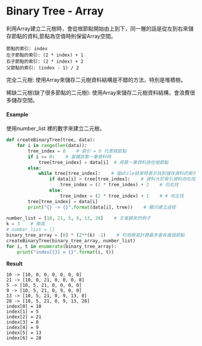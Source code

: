 # Binary Tree - Array

利用Array建立二元樹時，會從根節點開始由上到下，同一層的話是從左到右來儲存節點的資料,節點為空值時則保留Array空間。

```
節點的索引: index
左子節點的索引: (2 * index) + 1
右子節點的索引: (2 * index) + 2
父節點的索引: (index - 1) / 2
```

完全二元樹: 使用Array來儲存二元樹資料結構是不錯的方法，特別是堆積樹。

稀缺二元樹(缺了很多節點的二元樹): 使用Array來儲存二元樹資料結構，會浪費很多儲存空間。 

#### Example

使用number_list 裡的數字來建立二元樹。
```python
def createBinaryTree(tree, data):
    for i in range(len(data)):
        tree_index = 0    # 索引 = 0 代表根節點
        if i == 0:    # 當儲放第一筆資料時
            tree[tree_index] = data[i]  # 將第一筆資料放在根節點
        else:
            while tree[tree_index]:    # 當while結束時表示找到儲存資料的索引
                if data[i] > tree[tree_index]:    # 資料大於索引資料向右找
                    tree_index = (2 * tree_index) + 2    # 向右找
                else:
                    tree_index = (2 * tree_index) + 1    # # 向左找
        tree[tree_index] = data[i]
        print("{} -> {}".format(data[i], tree))    # 顯示建立過程
                    
number_list = [10, 21, 5, 9, 13, 28]    # 王者歸來的例子
k = 3    # 樹高
# number_list = []
binary_tree_array = [0] * (2**(k) -1)    # 利用樹高計算最多會有幾個節點
createBinaryTree(binary_tree_array, number_list)
for i, t in enumerate(binary_tree_array):
    print("index[{}] = {}".format(i, t)) 
```

**Result**

```
10 -> [10, 0, 0, 0, 0, 0, 0]
21 -> [10, 0, 21, 0, 0, 0, 0]
5 -> [10, 5, 21, 0, 0, 0, 0]
9 -> [10, 5, 21, 0, 9, 0, 0]
13 -> [10, 5, 21, 0, 9, 13, 0]
28 -> [10, 5, 21, 0, 9, 13, 28]
index[0] = 10
index[1] = 5
index[2] = 21
index[3] = 0
index[4] = 9
index[5] = 13
index[6] = 28
```